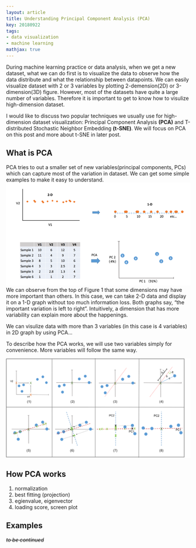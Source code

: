 ```yaml
---
layout: article
title: Understanding Principal Component Analysis (PCA) 
key: 20180922
tags:
- data visualization
- machine learning
mathjax: true
---
```

During machine learning practice or data analysis, when we get a new dataset, what we can do first is to visualize the data to observe how the data distribute and what the relationship between datapoints. We can easily visualize dataset with 2 or 3 variables by plotting 2-demension(2D) or 3-dimension(3D) figure. However, most of the datasets have quite a large number of variables. Therefore it is important to get to know how to visulize high-dimension dataset. 

<!--more-->

I would like to discuss two popular techniques we usually use for high-dimension dataset visualization: Principal Component Analysis **(PCA)** and T-distributed Stochastic Neighbor Embedding **(t-SNE)**. We will focus on PCA on this post and more about t-SNE in later post.

## What is PCA

PCA tries to out a smaller set of new variables(principal components, PCs) which can capture most of the variation in dataset. We can get some simple examples to make it easy to understand. 
![pca_what](https://raw.githubusercontent.com/xiaoyanzhuo/xiaoyanzhuo.github.io/master/_posts/figures/pca_what.png "Figure 1")
We can observe from the top of Figure 1 that some dimensions may have more important than others. In this case, we can take 2-D data and display it on a 1-D graph without too much information loss. Both graphs say, “the important variation is left to right”. Intuitively, a dimension that has more variability can explain more about the happenings. 

We can visulize data with more than 3 variables (in this case is 4 variables) in 2D graph by using PCA...


To describe how the PCA works, we will use two variables simply for convenience. More variables will follow the same way.

![pca_how](https://raw.githubusercontent.com/xiaoyanzhuo/xiaoyanzhuo.github.io/master/_posts/figures/pca_how.png "Figure 2")


## How PCA works
1. normalization
2. best fitting (projection)
3. egienvalue, eigenvector
4. loading score, screen plot

## Examples

~~*to be continued*~~







